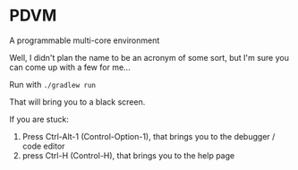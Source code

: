 # PDVM

A programmable multi-core environment

Well, I didn't plan the name to be an acronym of some sort, but I'm sure you can come up with a few for me...

Run with `./gradlew run`

That will bring you to a black screen.

If you are stuck:

1. Press Ctrl-Alt-1 (Control-Option-1), that brings you to the debugger / code editor
2. press Ctrl-H (Control-H), that brings you to the help page
